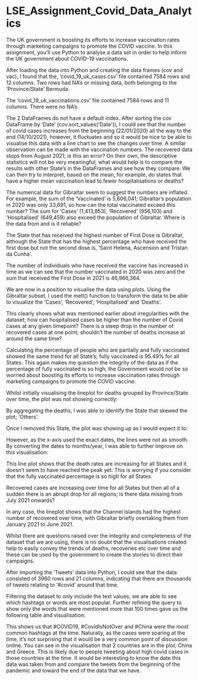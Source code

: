 # LSE_Assignment_Covid_Data_Analytics
The UK government is boosting its efforts to increase vaccination rates through marketing campaigns to promote the COVID vaccine. In this assignment, you’ll use Python to analyse a data set in order to help inform the UK government about COVID-19 vaccinations.

After loading the data into Python and creating the data frames (cov and vac), I found that the, ‘covid_19_uk_cases.csv’ file contained 7584 rows and 12 columns. Two rows had NA’s or missing data, both belonging to the ‘Province/State’ Bermuda. 

The ‘covid_19_uk_vaccinations.csv’ file contained 7584 rows and 11 columns. There were no NA’s. 

The 2 DataFrames do not have a default index. After sorting the cov DataFrame by ‘Date’ (cov.sort_values('Date')), I could see that the number of covid cases increases from the beginning (22/01/2020) all the way to the end (14/10/2021), however, it fluctuates and so it would be nice to be able to visualise this data with a line chart to see the changes over time. A similar observation can be made with the vaccination numbers.  The recovered data stops from August 2021; is this an error? On their own, the descriptive statistics will not be very meaningful; what would help is to compare the results with other State’s in the DataFrames and see how they compare. We can then try to interpret, based on the mean, for example, do states that have a higher mean vaccination lead to fewer hospitalisations or deaths?

The numerical data for Gibraltar seem to suggest the numbers are inflated. For example, the sum of the ‘Vaccinated’ is 5,606,041; Gibraltar’s population in 2020 was only 33,691, so how can the total vaccinated exceed this number? The sum for ‘Cases’ (1,413,853), ‘Recovered’ (956,103) and ‘Hospitalised’ (649,459) also exceed the population of Gibraltar. Where is the data from and is it reliable? 

The State that has received the highest number of First Dose is Gibraltar, although the State that has the highest percentage who have received the first dose but not the second dose is, ‘Saint Helena, Ascension and Tristan da Cunha’.  

The number of individuals who have received the vaccine has increased in time as we can see that the number vaccinated in 2020 was zero and the sum that received the First Dose in 2021 is 46,966,364.
 
We are now in a position to visualise the data using plots. Using the Gibraltar subset, I used the melt() function to transform the data to be able to visualize the ‘Cases’, ‘Recovered’, ‘Hospitalised’ and ‘Deaths’.

This clearly shows what was mentioned earlier about irregularities with the dataset; how can hospitalised cases be higher than the number of Covid cases at any given timepoint? There is a steep drop in the number of recovered cases at one point; shouldn’t the number of deaths increase at around the same time? 

Calculating the percentage of people who are partially and fully vaccinated showed the same trend for all State’s; fully vaccinated is 95.49% for all States. This again makes me question the integrity of the data as if the percentage of fully vaccinated is so high, the Government would not be so worried about boosting its efforts to increase vaccination rates through marketing campaigns to promote the COVID vaccine.

Whilst initially visualising the lineplot for deaths grouped by Province/State over time, the plot was not showing correctly:

By aggregating the deaths, I was able to identify the State that skewed the plot; ‘Others’. 

Once I removed this State, the plot was showing up as I would expect it to:
 
However, as the x-axis used the exact dates, the lines were not as smooth. By converting the dates to months/year, I was able to further improve on this visualisation:

This line plot shows that the death rates are increasing for all States and it doesn’t seem to have reached the peak yet. This is worrying if you consider that the fully vaccinated percentage is so high for all States. 

Recovered cases are increasing over time for all States but then all of a sudden there is an abrupt drop for all regions; is there data missing from July 2021 onwards?
 
In any case, the lineplot shows that the Channel Islands had the highest number of recovered over time, with Gibraltar briefly overtaking them from January 2021 to June 2021.

Whilst there are questions raised over the integrity and completeness of the dataset that we are using, there is no doubt that the visualisations created help to easily convey the trends of deaths, recoveries etc over time and these can be used by the government to create the stories to direct their campaigns. 

After importing the ‘Tweets’ data into Python, I could see that the data consisted of 3960 rows and 21 columns, indicating that there are thousands of tweets relating to ‘#covid’ around that time. 

Filtering the dataset to only include the text values, we are able to see which hashtags or words are most popular. Further refining the query to show only the words that were mentioned more that 100 times gave us the following table and visualisation:

This shows us that #COVID19, #CovidIsNotOver and #China were the most common hashtags at the time. Naturally, as the cases were soaring at the time, it’s not surprising that it would be a very common point of discussion online. You can see in the visualisation that 2 countries are in the plot; China and Greece. This is likely due to people tweeting about high covid cases in those countries at the time. It would be interesting to know the date this data was taken from and compare the tweets from the beginning of the pandemic and toward the end of the data that we have.

